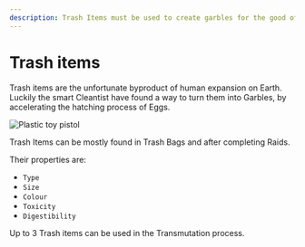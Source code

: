 ```yaml
---
description: Trash Items must be used to create garbles for the good of the planet.
---
```


# Trash items

Trash items are the unfortunate byproduct of human expansion on Earth. Luckily the smart Cleantist have found a way to turn them into Garbles, by accelerating the hatching process of  Eggs.

![Plastic toy pistol](../../../.gitbook/assets/toy\_pistol\_25.png)

Trash Items can be mostly found in Trash Bags and after completing Raids.&#x20;

Their properties are:

* `Type`
* `Size`
* `Colour`
* `Toxicity`
* `Digestibility`

Up to 3 Trash items can be used in the Transmutation process.
